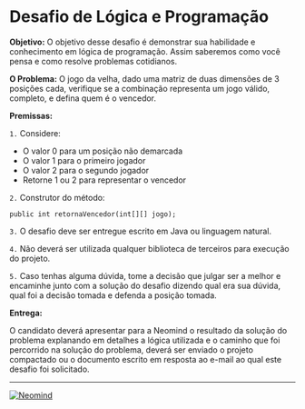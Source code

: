 # Desafio de Lógica e Programação

**Objetivo:**
O objetivo desse desafio é demonstrar sua habilidade e conhecimento em lógica de programação. Assim saberemos como você pensa e como resolve problemas cotidianos.

**O Problema:**
O jogo da velha, dado uma matriz de duas dimensões de 3 posições cada, verifique se a combinação representa um jogo válido, completo, e defina quem é o vencedor.

**Premissas:**

`1.` Considere:

 - O valor 0 para um posição não demarcada
 - O valor 1 para o primeiro jogador
 - O valor 2 para o segundo jogador
 - Retorne 1 ou 2 para representar o vencedor

`2.` Construtor do método:

`public int retornaVencedor(int[][] jogo);`

`3.` O desafio deve ser entregue escrito em Java ou linguagem natural.

`4.` Não deverá ser utilizada qualquer biblioteca de terceiros para execução do projeto.

`5.` Caso tenhas alguma dúvida, tome a decisão que julgar ser a melhor e encaminhe junto com a solução do desafio dizendo qual era sua dúvida, qual foi a decisão tomada e defenda a posição tomada.

**Entrega:**

O candidato deverá apresentar para a Neomind o resultado da solução do problema explanando em detalhes a lógica utilizada e o caminho que foi percorrido na solução do problema, deverá ser enviado o projeto compactado ou o documento escrito em resposta ao e-mail ao qual este desafio foi solicitado.

----------
[![Neomind](https://www.neomind.com.br/fusion/portal_neomind/images/logo.png)](https://www.neomind.com.br/fusion/portal_neomind/)
